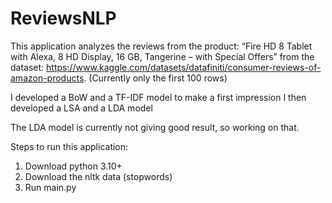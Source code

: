 # ReviewsNLP
This application analyzes the reviews from the product: “Fire HD 8 Tablet with Alexa, 8 HD Display, 16 GB, Tangerine – with Special Offers” 
from the dataset: https://www.kaggle.com/datasets/datafiniti/consumer-reviews-of-amazon-products. (Currently only the first 100 rows)

I developed a BoW and a TF-IDF model to make a first impression
I then developed a LSA and a LDA model

The LDA model is currently not giving good result, so working on that.

Steps to run this application:
1. Download python 3.10+
2. Download the nltk data (stopwords)
3. Run main.py
